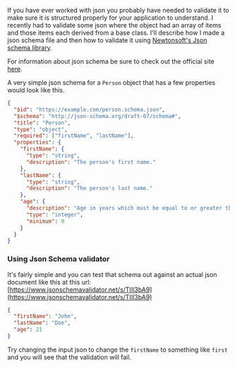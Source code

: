 <!-- ---
layout: post
title:  "Json Schema Example For .Net Derived Types"
date:   2020-07-03 06:04:29 -0400
categories: json schema
--- -->
If you have ever worked with json you probably have needed to validate it to make sure it is structured properly for your application to understand. I recently had to validate some json where the object had an array of items and those items each derived from a base class. I'll describe how I made a json schema file and then how to validate it using [Newtonsoft's Json schema library](https://www.newtonsoft.com/jsonschema).

For information about json schema be sure to check out the official site [here](https://json-schema.org/).

A very simple json schema for a `Person` object that has a few properties would look like this.
``` json
{
  "$id": "https://example.com/person.schema.json",
  "$schema": "http://json-schema.org/draft-07/schema#",
  "title": "Person",
  "type": "object",
  "required": ["firstName", "lastName"],
  "properties": {
    "firstName": {
      "type": "string",
      "description": "The person's first name."
    },
    "lastName": {
      "type": "string",
      "description": "The person's last name."
    },
    "age": {
      "description": "Age in years which must be equal to or greater than zero.",
      "type": "integer",
      "minimum": 0
    }
  }
}
```
### Using Json Schema validator
It's fairly simple and you can test that schema out against an actual json document like this at this url: [https://www.jsonschemavalidator.net/s/TIIl3bA9](https://www.jsonschemavalidator.net/s/TIIl3bA9)
``` json
{
  "firstName": "John",
  "lastName": "Doe",
  "age": 21
}
```
Try changing the input json to change the `firstName` to something like `first` and you will see that the validation will fail.

